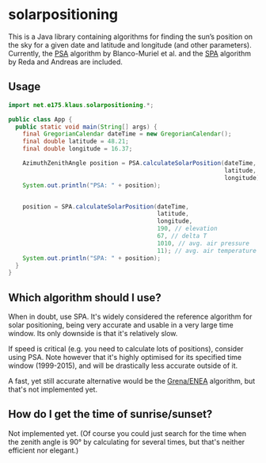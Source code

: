 solarpositioning
================

This is a Java library containing algorithms for finding the sun’s position on the sky for a given date and latitude and longitude (and other parameters). Currently, the <a href="http://dx.doi.org/10.1016/S0038-092X(00)00156-0">PSA</a> algorithm by Blanco-Muriel et al. and the [SPA](http://dx.doi.org/10.1016/j.solener.2003.12.003) algorithm by Reda and Andreas are included.

Usage
-----

```java
import net.e175.klaus.solarpositioning.*;

public class App {
  public static void main(String[] args) {
    final GregorianCalendar dateTime = new GregorianCalendar();
    final double latitude = 48.21;
    final double longitude = 16.37;

    AzimuthZenithAngle position = PSA.calculateSolarPosition(dateTime,
                                                             latitude,
                                                             longitude);
    System.out.println("PSA: " + position);


    position = SPA.calculateSolarPosition(dateTime,
                                          latitude,
                                          longitude,
                                          190, // elevation
                                          67, // delta T
                                          1010, // avg. air pressure
                                          11); // avg. air temperature
    System.out.println("SPA: " + position);
  }
}
```

Which algorithm should I use?
-----------------------------

When in doubt, use SPA. It's widely considered the reference algorithm for solar positioning, being very accurate and usable in a very large time window. Its only downside is that it's relatively slow.

If speed is critical (e.g. you need to calculate lots of positions), consider using PSA. Note however that it's highly optimised for its specified time window (1999-2015), and will be drastically less accurate outside of it.

A fast, yet still accurate alternative would be the [Grena/ENEA](http://dx.doi.org/10.1016/j.solener.2012.01.024) algorithm, but that's not implemented yet.

How do I get the time of sunrise/sunset?
----------------------------------------

Not implemented yet. (Of course you could just search for the time when the zenith angle is 90° by calculating for several times, but that's neither efficient nor elegant.)
